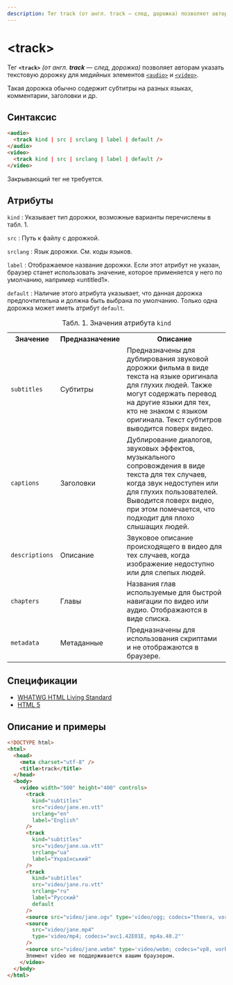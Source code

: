 ```yaml
---
description: Тег track (от англ. track — след, дорожка) позволяет авторам указать текстовую дорожку для медийных элементов audio и video
---
```


# &lt;track&gt;

Тег **`<track>`** _(от англ. **track** — след, дорожка)_ позволяет авторам указать текстовую дорожку для медийных элементов [`<audio>`](audio.md) и [`<video>`](video.md).

Такая дорожка обычно содержит субтитры на разных языках, комментарии, заголовки и др.

## Синтаксис

```html
<audio>
  <track kind | src | srclang | label | default />
</audio>
<video>
  <track kind | src | srclang | label | default />
</video>
```

Закрывающий тег не требуется.

## Атрибуты

`kind`
: Указывает тип дорожки, возможные варианты перечислены в табл. 1.

`src`
: Путь к файлу с дорожкой.

`srclang`
: Язык дорожки. См. коды языков.

`label`
: Отображаемое название дорожки. Если этот атрибут не указан, браузер станет использовать значение, которое применяется у него по умолчанию, например «untitled1».

`default`
: Наличие этого атрибута указывает, что данная дорожка предпочтительна и должна быть выбрана по умолчанию. Только одна дорожка может иметь атрибут `default`.

<table>
<caption>Табл. 1. Значения атрибута <code>kind</code></caption>
<tr><th>Значение</th><th>Предназначение</th><th>Описание</th></tr>
<tr><td><code>subtitles</code></td><td>Субтитры</td><td>Предназначены для дублирования звуковой дорожки фильма в виде текста на языке оригинала для глухих людей. Также могут содержать перевод на другие языки для тех, кто не знаком с языком оригинала. Текст субтитров выводится поверх видео.</td></tr>
<tr><td><code>captions</code></td><td>Заголовки</td><td>Дублирование диалогов, звуковых эффектов, музыкального сопровождения в виде текста для тех случаев, когда звук недоступен или для глухих пользователей. Выводится поверх видео, при этом помечается, что подходит для плохо слышащих людей.</td></tr>
<tr><td><code>descriptions</code></td><td>Описание</td><td>Звуковое описание происходящего в видео для тех случаев, когда изображение недоступно или для слепых людей.</td></tr>
<tr><td><code>chapters</code></td><td>Главы</td><td>Названия глав используемые для быстрой навигации по видео или аудио. Отображаются в виде списка.</td></tr>
<tr><td><code>metadata</code></td><td>Метаданные</td><td>Предназначены для использования скриптами и не отображаются в браузере.</td></tr>
</table>

## Спецификации

- [WHATWG HTML Living Standard](https://html.spec.whatwg.org/multipage/embedded-content.html#the-track-element)
- [HTML 5](http://www.w3.org/TR/html5/embedded-content-0.html#the-track-element)

## Описание и примеры

```html
<!DOCTYPE html>
<html>
  <head>
    <meta charset="utf-8" />
    <title>track</title>
  </head>
  <body>
    <video width="500" height="400" controls>
      <track
        kind="subtitles"
        src="video/jane.en.vtt"
        srclang="en"
        label="English"
      />
      <track
        kind="subtitles"
        src="video/jane.ua.vtt"
        srclang="ua"
        label="Український"
      />
      <track
        kind="subtitles"
        src="video/jane.ru.vtt"
        srclang="ru"
        label="Русский"
        default
      />
      <source src="video/jane.ogv" type='video/ogg; codecs="theora, vorbis"' />
      <source
        src="video/jane.mp4"
        type='video/mp4; codecs="avc1.42E01E, mp4a.40.2"'
      />
      <source src="video/jane.webm" type='video/webm; codecs="vp8, vorbis"' />
      Элемент video не поддерживается вашим браузером.
    </video>
  </body>
</html>
```
